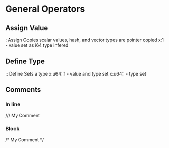 
# General Operators

## Assign Value
: Assign
Copies scalar values, hash, and vector types are pointer copied
x:1 - value set as i64 type infered

## Define Type
:: Define
Sets a type
x:u64::1 - value and type set
x:u64:: - type set

## Comments

### In line
/// My Comment

### Block
/* My Comment \*/
